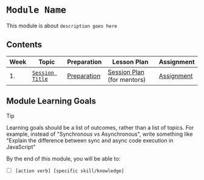 # `Module Name`

This module is about `description goes here`

## Contents

| Week | Topic                                | Preparation                           | Lesson Plan                                           | Assignment                          |
| ---- | ------------------------------------ | ------------------------------------- | ----------------------------------------------------- | ----------------------------------- |
| 1.   | [`Session Title`](./week1/README.md) | [Preparation](./week1/preparation.md) | [Session Plan](./week1/session-plan.md) (for mentors) | [Assignment](./week1/assignment.md) |

## Module Learning Goals

> [!TIP]
> Learning goals should be a list of outcomes, rather than a list of topics. For example, instead of "Synchronous vs Asynchronous", write something like "Explain the difference between sync and async code execution in JavaScript"

By the end of this module, you will be able to:

- [ ] `[action verb] [specific skill/knowledge]`

